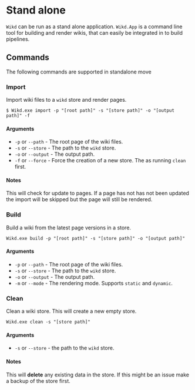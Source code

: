 <meta name="wikd:title" content="Stand alone">
<meta name="wikd:order" content="0">
<meta name="wikd:icon" content="fas fa-terminal">

# Stand alone

`Wikd` can be run as a stand alone application.
`Wikd.App` is a command line tool for building and render wikis,
that can easily be integrated in to build pipelines.

## Commands

The following commands are supported in standalone move

### Import

Import wiki files to a `wikd` store and render pages.

```shell
$ Wikd.exe import -p "[root path]" -s "[store path]" -o "[output path]" -f
```

#### Arguments

* `-p` or `--path` - The root page of the wiki files.
* `-s` or `--store` - The path to the `wikd` store.
* `-o` or `--output` - The output path.
* `-f` or `--force` - Force the creation of a new store. The as running `clean` first.

#### Notes

This will check for update to pages.
If a page has not has not been updated the import will be skipped but the page will still be rendered.

### Build

Build a wiki from the latest page versions in a store.

```shell
Wikd.exe build -p "[root path]" -s "[store path]" -o "[output path]"
```

#### Arguments

* `-p` or `--path` - The root page of the wiki files.
* `-s` or `--store` - The path to the `wikd` store.
* `-o` or `--output` - The output path.
* `-m` or `--mode` - The rendering mode. Supports `static` and `dynamic`.

### Clean

Clean a wiki store. This will create a new empty store.

```shell
Wikd.exe clean -s "[store path]"
```

#### Arguments

* `-s` or `--store` - the path to the `wikd` store.

#### Notes

This will **delete** any existing data in the store.
If this might be an issue make a backup of the store first.

